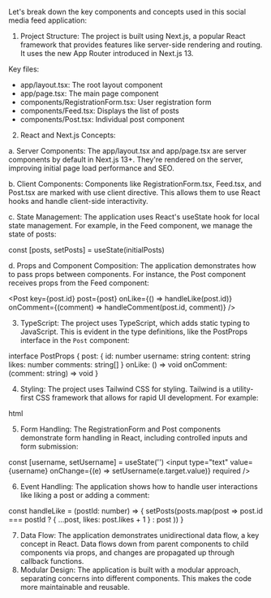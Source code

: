 Let's break down the key components and concepts used in this social media feed application:

1. Project Structure:
The project is built using Next.js, a popular React framework that provides features like server-side rendering and routing. It uses the new App Router introduced in Next.js 13.


Key files:

- app/layout.tsx: The root layout component
- app/page.tsx: The main page component
- components/RegistrationForm.tsx: User registration form
- components/Feed.tsx: Displays the list of posts
- components/Post.tsx: Individual post component


2. React and Next.js Concepts:

a. Server Components:
The app/layout.tsx and app/page.tsx are server components by default in Next.js 13+. They're rendered on the server, improving initial page load performance and SEO.

b. Client Components:
Components like RegistrationForm.tsx, Feed.tsx, and Post.tsx are marked with use client directive. This allows them to use React hooks and handle client-side interactivity.

c. State Management:
The application uses React's useState hook for local state management. For example, in the Feed component, we manage the state of posts:

const [posts, setPosts] = useState(initialPosts)

d. Props and Component Composition:
The application demonstrates how to pass props between components. For instance, the Post component receives props from the Feed component:

<Post 
  key={post.id} 
  post={post} 
  onLike={() => handleLike(post.id)}
  onComment={(comment) => handleComment(post.id, comment)}
/>

3. TypeScript:
The project uses TypeScript, which adds static typing to JavaScript. This is evident in the type definitions, like the PostProps interface in the `Post` component:


interface PostProps {
  post: {
    id: number
    username: string
    content: string
    likes: number
    comments: string[]
  }
  onLike: () => void
  onComment: (comment: string) => void
}

4. Styling:
The project uses Tailwind CSS for styling. Tailwind is a utility-first CSS framework that allows for rapid UI development. For example:

html
<div className="border p-4 rounded">

5. Form Handling:
The RegistrationForm and Post components demonstrate form handling in React, including controlled inputs and form submission:

const [username, setUsername] = useState('')
<input
  type="text"
  value={username}
  onChange={(e) => setUsername(e.target.value)}
  required
/>


6. Event Handling:
The application shows how to handle user interactions like liking a post or adding a comment:

const handleLike = (postId: number) => {
  setPosts(posts.map(post => 
    post.id === postId ? { ...post, likes: post.likes + 1 } : post
  ))
}


7. Data Flow:
The application demonstrates unidirectional data flow, a key concept in React. Data flows down from parent components to child components via props, and changes are propagated up through callback functions.
8. Modular Design:
The application is built with a modular approach, separating concerns into different components. This makes the code more maintainable and reusable.
